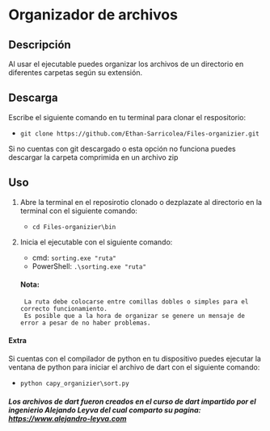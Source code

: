 # Organizador de archivos

## Descripción

Al usar el ejecutable puedes organizar los archivos de un directorio en diferentes carpetas según su extensión.

## Descarga

Escribe el siguiente comando en tu terminal para clonar el respositorio:
+ `git clone https://github.com/Ethan-Sarricolea/Files-organizier.git`

Si no cuentas con git descargado o esta opción no funciona puedes descargar la carpeta comprimida en un archivo zip

## Uso

1. Abre la terminal en el reposirotio clonado o dezplazate al directorio en la terminal con el siguiente comando:
    + `cd Files-organizier\bin`

2. Inicia el ejecutable con el siguiente comando:
    + cmd: `sorting.exe "ruta"`
    + PowerShell: `.\sorting.exe "ruta"`

    #### Nota:
        La ruta debe colocarse entre comillas dobles o simples para el correcto funcionamiento.
        Es posible que a la hora de organizar se genere un mensaje de error a pesar de no haber problemas.

#### Extra

Si cuentas con el compilador de python en tu dispositivo puedes ejecutar la ventana de python para iniciar el archivo de dart con el siguiente comando:

+ `python capy_organizier\sort.py`

###### **Los archivos de dart fueron creados en el curso de dart impartido por el ingenierio Alejando Leyva del cual comparto su pagina: https://www.alejandro-leyva.com**
